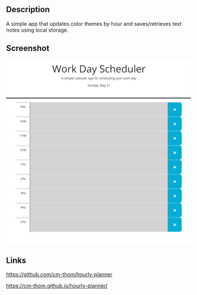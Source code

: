 ## Description

A simple app that updates color themes by hour and saves/retrieves text notes using local storage.

## Screenshot

<img src="./assets/workday-screenshot.PNG">

## Links

https://github.com/cm-thom/hourly-planner

https://cm-thom.github.io/hourly-planner/